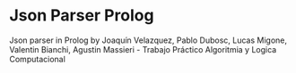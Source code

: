 # Json Parser Prolog
Json parser in Prolog by Joaquín Velazquez, Pablo Dubosc, Lucas Migone, Valentin Bianchi, Agustin Massieri - Trabajo Práctico Algoritmia y Logica Computacional
